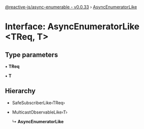 [@reactive-js/async-enumerable - v0.0.33](../README.md) › [AsyncEnumeratorLike](asyncenumeratorlike.md)

# Interface: AsyncEnumeratorLike <**TReq, T**>

## Type parameters

▪ **TReq**

▪ **T**

## Hierarchy

* SafeSubscriberLike‹TReq›

* MulticastObservableLike‹T›

  ↳ **AsyncEnumeratorLike**
